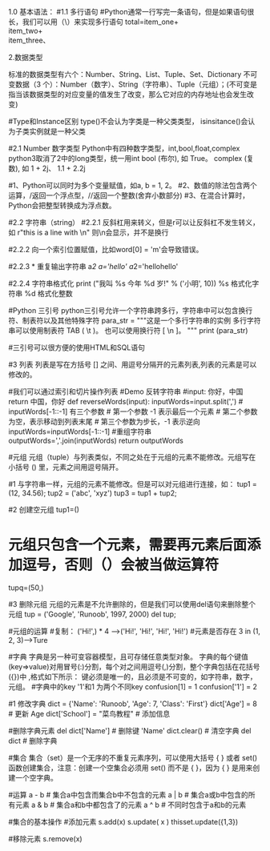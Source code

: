 ﻿1.0 基本语法：
#1.1 多行语句
#Python通常一行写完一条语句，但是如果语句很长，我们可以用（\）来实现多行语句
total=item_one+\
	item_two+\
	item_three、

2.数据类型

标准的数据类型有六个：Number、String、List、Tuple、Set、Dictionary
不可变数据（3 个）：Number（数字）、String（字符串）、Tuple（元组）；(不可变是指当该数据类型的对应变量的值发生了改变，那么它对应的内存地址也会发生改变)

#Type和Instance区别
type()不会认为字类是一种父类类型，
isinsitance()会认为子类实例就是一种父类

#2.1 Number 数字类型
Python中有四种数字类型，int,bool,float,complex
python3取消了2中的long类型，统一用int
bool (布尔), 如 True。
complex (复数), 如 1 + 2j、 1.1 + 2.2j

#1、Python可以同时为多个变量赋值，如a, b = 1, 2。
#2、数值的除法包含两个运算，/返回一个浮点型，//返回一个整数(舍弃小数部分)
#3、在混合计算时，Python会把整型转换成为浮点数。


#2.2 字符串（string）
#2.2.1 反斜杠用来转义，但是r可以让反斜杠不发生转义，
如 r"this is a line with \n" 则\n会显示，并不是换行

#2.2.2 向一个索引位置赋值，比如word[0] = 'm'会导致错误。

#2.2.3 * 重复输出字符串 a*2 
a='hello' a*2='hellohello'

#2.2.4 字符串格式化 
print ("我叫 %s 今年 %d 岁!" % ('小明', 10))
	%s 格式化字符串
	%d 格式化整数

#Python 三引号
python三引号允许一个字符串跨多行，字符串中可以包含换行符、制表符以及其他特殊字符
para_str = """这是一个多行字符串的实例
多行字符串可以使用制表符
TAB ( \t )。
也可以使用换行符 [ \n ]。
"""
print (para_str)

#三引号可以很方便的使用HTML和SQL语句

#3 列表
列表是写在方括号 [] 之间、用逗号分隔开的元素列表,列表的元素是可以修改的。

#我们可以通过索引和切片操作列表
#Demo 反转字符串
#input: 你好，中国 return 中国，你好 
def reverseWords(input):
    inputWords=input.split(',')
	# inputWords[-1::-1] 有三个参数
    # 第一个参数 -1 表示最后一个元素
    # 第二个参数为空，表示移动到列表末尾
    # 第三个参数为步长，-1 表示逆向
    inputWords=inputWords[-1::-1]
	#重组字符串
    outputWords=','.join(inputWords)
    return outputWords

#元组
元组（tuple）与列表类似，不同之处在于元组的元素不能修改。元组写在小括号 () 里，元素之间用逗号隔开。

#1 与字符串一样，元组的元素不能修改。但是可以对元组进行连接，如：
tup1 = (12, 34.56);
tup2 = ('abc', 'xyz')
tup3 = tup1 + tup2;

#2 创建空元组 
tup1=()
# 元组只包含一个元素，需要再元素后面添加逗号，否则（）会被当做运算符
tupq=(50,)

#3 删除元组
元组的元素是不允许删除的，但是我们可以使用del语句来删除整个元组
tup = ('Google', 'Runoob', 1997, 2000)
del tup;

#元组的运算
#复制：
('Hi!',) * 4  -->('Hi!', 'Hi!', 'Hi!', 'Hi!')
#元素是否存在
3 in (1, 2, 3)-->Ture

#字典
字典是另一种可变容器模型，且可存储任意类型对象。
字典的每个键值(key=>value)对用冒号(:)分割，每个对之间用逗号(,)分割，整个字典包括在花括号({})中 ,格式如下所示：
键必须是唯一的，且必须是不可变的，如字符串，数字，元组。
#字典中的key '1'和1 为两个不同key
confusion[1] = 1
confusion['1'] = 2

#1 修改字典
dict = {'Name': 'Runoob', 'Age': 7, 'Class': 'First'}
dict['Age'] = 8               # 更新 Age
dict['School'] = "菜鸟教程"  # 添加信息

#删除字典元素
del dict['Name'] # 删除键 'Name'
dict.clear()     # 清空字典
del dict         # 删除字典

#集合
集合（set）是一个无序的不重复元素序列，可以使用大括号 { } 或者 set() 函数创建集合，注意：创建一个空集合必须用 set() 而不是 { }，因为 { } 是用来创建一个空字典。

#运算
a - b  # 集合a中包含而集合b中不包含的元素
a | b  # 集合a或b中包含的所有元素
a & b  # 集合a和b中都包含了的元素
a ^ b  # 不同时包含于a和b的元素

#集合的基本操作
#添加元素
s.add(x)
s.update( x )
thisset.update({1,3})

#移除元素
s.remove(x)